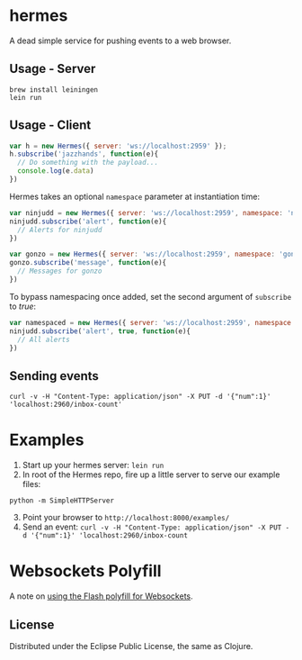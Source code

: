 # hermes

A dead simple service for pushing events to a web browser.

## Usage - Server

    brew install leiningen
    lein run

## Usage - Client

```javascript
var h = new Hermes({ server: 'ws://localhost:2959' });
h.subscribe('jazzhands', function(e){
  // Do something with the payload...
  console.log(e.data)
})
```

Hermes takes an optional `namespace` parameter at instantiation time:
```javascript
var ninjudd = new Hermes({ server: 'ws://localhost:2959', namespace: 'ninjudd:' });
ninjudd.subscribe('alert', function(e){
  // Alerts for ninjudd
})

var gonzo = new Hermes({ server: 'ws://localhost:2959', namespace: 'gonzo:' });
gonzo.subscribe('message', function(e){
  // Messages for gonzo
})
```

To bypass namespacing once added, set the second argument of `subscribe` to _true_:
```javascript
var namespaced = new Hermes({ server: 'ws://localhost:2959', namespace: 'ninjudd:' });
ninjudd.subscribe('alert', true, function(e){
  // All alerts
})
```


## Sending events

    curl -v -H "Content-Type: application/json" -X PUT -d '{"num":1}' 'localhost:2960/inbox-count'

# Examples

1. Start up your hermes server: `lein run` 
2. In root of the Hermes repo, fire up a little server to serve our example files:

```shell
python -m SimpleHTTPServer
```

3. Point your browser to `http://localhost:8000/examples/`
4. Send an event: `curl -v -H "Content-Type: application/json" -X PUT -d '{"num":1}' 'localhost:2960/inbox-count`

# Websockets Polyfill
A note on [using the Flash polyfill for Websockets](https://github.com/flatland/hermes/wiki/Websocket-Polyfill). 

## License

Distributed under the Eclipse Public License, the same as Clojure.
